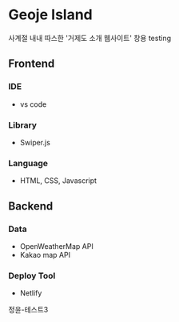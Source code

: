# Geoje Island

사계절 내내 따스한 '거제도 소개 웹사이트'
창용 testing

## Frontend

### IDE

- vs code

### Library

- Swiper.js

### Language

- HTML, CSS, Javascript

## Backend

### Data

- OpenWeatherMap API
- Kakao map API

### Deploy Tool

- Netlify

정윤-테스트3
